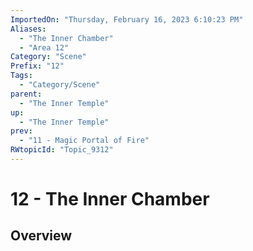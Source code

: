 ```yaml
---
ImportedOn: "Thursday, February 16, 2023 6:10:23 PM"
Aliases:
  - "The Inner Chamber"
  - "Area 12"
Category: "Scene"
Prefix: "12"
Tags:
  - "Category/Scene"
parent:
  - "The Inner Temple"
up:
  - "The Inner Temple"
prev:
  - "11 - Magic Portal of Fire"
RWtopicId: "Topic_9312"
---
```

# 12 - The Inner Chamber
## Overview
